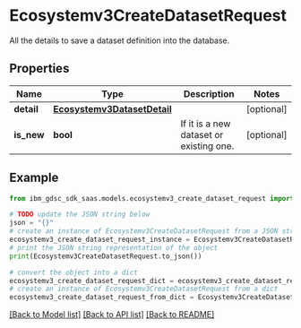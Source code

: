 # Ecosystemv3CreateDatasetRequest

All the details to save a dataset definition into the database.

## Properties

Name | Type | Description | Notes
------------ | ------------- | ------------- | -------------
**detail** | [**Ecosystemv3DatasetDetail**](Ecosystemv3DatasetDetail.md) |  | [optional] 
**is_new** | **bool** | If it is a new dataset or existing one. | [optional] 

## Example

```python
from ibm_gdsc_sdk_saas.models.ecosystemv3_create_dataset_request import Ecosystemv3CreateDatasetRequest

# TODO update the JSON string below
json = "{}"
# create an instance of Ecosystemv3CreateDatasetRequest from a JSON string
ecosystemv3_create_dataset_request_instance = Ecosystemv3CreateDatasetRequest.from_json(json)
# print the JSON string representation of the object
print(Ecosystemv3CreateDatasetRequest.to_json())

# convert the object into a dict
ecosystemv3_create_dataset_request_dict = ecosystemv3_create_dataset_request_instance.to_dict()
# create an instance of Ecosystemv3CreateDatasetRequest from a dict
ecosystemv3_create_dataset_request_from_dict = Ecosystemv3CreateDatasetRequest.from_dict(ecosystemv3_create_dataset_request_dict)
```
[[Back to Model list]](../README.md#documentation-for-models) [[Back to API list]](../README.md#documentation-for-api-endpoints) [[Back to README]](../README.md)


